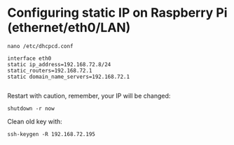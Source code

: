 # Configuring static IP on Raspberry Pi (ethernet/eth0/LAN)


```
nano /etc/dhcpcd.conf

interface eth0
static ip_address=192.168.72.8/24
static_routers=192.168.72.1
static domain_name_servers=192.168.72.1


```

Restart with caution, remember, your IP will be changed:
```
shutdown -r now
```



Clean old key with:
```
ssh-keygen -R 192.168.72.195
```